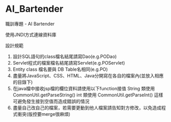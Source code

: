 # AI_Bartender
職訓專題 - AI Bartender

使用JNDI方式連線資料庫

設計規範
1. 設計SQL語句的class檔名結尾請寫Dao(e.g.PODao)
2. Servlet程式的檔案檔名結尾請寫Servlet(e.g.POServlet)
3. Entity class 檔名要與 DB Table名相同(e.g.PO)
4. 盡量將JavaScript、CSS、HTML、Java分開寫在各自的檔案內(並放入相應的目錄下)
5. 在java檔中接收jsp檔的欄位資料請使用以下function接值
	String 類使用 CommonUtil.getParseString()
	int 類使用 CommonUtil.getParseInt()
	這樣可避免發生接到空值而造成錯誤的情況
6. 盡量自己改自己的檔案，若需要更動到他人檔案請告知對方修改，以免造成程式衝突(版控要merge很麻煩)